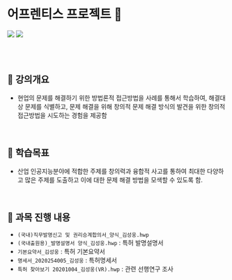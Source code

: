 # **어프렌티스 프로젝트 📖**

<p>
<img src="../images/apren1.JPG">
<img src="../images/apren2.JPG">
</p>
<br/>
<br/>


## 📝 강의개요 
- 현업의 문제를 해결하기 위한 방법론적 접근방법을 사례를 통해서 학습하여, 해결대상 문제를 식별하고, 문제 해결을 위해 창의적 문제 해결 방식의 발견을 위한 창의적 접근방법을 시도하는 경험을 제공함

<br/>

## 📌 학습목표 
- 산업 인공지능분야에 적합한 주제를 창의력과 융합적 사고를 통하여 최대한 다양하고 많은 주제를 도출하고 이에 대한 문제 해결 방법을 모색할 수 있도록 함.

<br/>

## 📂 과목 진행 내용 

- `(국내)직무발명신고 및 권리승계합의서_양식_김성웅.hwp`
- `(국내출원용)_발명설명서 양식_김성웅.hwp` : 특허 발명설명서
- `기본요약서_김성웅` : 특허 기본요약서
- `명세서_2020254005_김성웅` : 특허명세서
- `특허 찾아보기 20201004_김성웅(VR).hwp` : 관련 선행연구 조사
